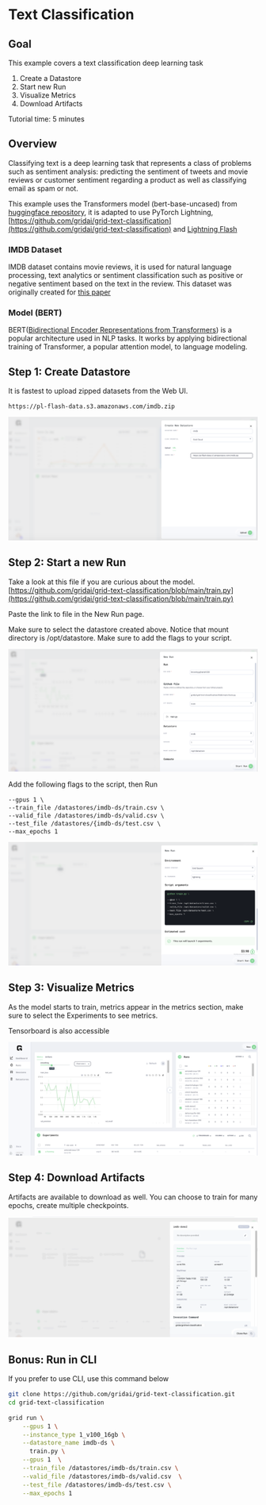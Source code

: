 # Text Classification

## Goal

This example covers a text classification deep learning task

1. Create a Datastore
2. Start new Run
3. Visualize Metrics
4. Download Artifacts

Tutorial time: 5 minutes

## Overview

Classifying text is a deep learning task that represents a class of problems such as sentiment analysis: predicting the sentiment of tweets and movie reviews or customer sentiment regarding a product as well as classifying email as spam or not. 

This example uses the Transformers model \(bert-base-uncased\) from [huggingface repository](https://huggingface.co/bert-base-uncased), it is adapted to use PyTorch Lightning, [https://github.com/gridai/grid-text-classification](https://github.com/gridai/grid-text-classification) and [Lightning Flash](https://github.com/PyTorchLightning/lightning-flash)

### **IMDB Dataset**

IMDB dataset contains movie reviews, it is used for natural language processing, text analytics or sentiment classification such as positive or negative sentiment based on the text in the review. This dataset was originally created for [this paper](https://www.aclweb.org/anthology/P11-1015.pdf)

### **Model \(BERT\)**

BERT\([Bidirectional Encoder Representations from Transformers](https://arxiv.org/abs/1810.04805)\) is a popular architecture used in NLP tasks. It works by applying bidirectional training of Transformer, a popular attention model, to language modeling.

## Step 1: Create Datastore

It is fastest to upload zipped datasets from the Web UI.  

```
https://pl-flash-data.s3.amazonaws.com/imdb.zip
```

![](../../.gitbook/assets/screen-shot-2021-04-10-at-2.49.59-pm.png)

## Step 2: Start a new Run 

Take a look at this file if you are curious about the model. [https://github.com/gridai/grid-text-classification/blob/main/train.py](https://github.com/gridai/grid-text-classification/blob/main/train.py)

Paste the link to file in the New Run page.

Make sure to select the datastore created above. Notice that mount directory is /opt/datastore. Make sure to add the flags to your script.

![](../../.gitbook/assets/screen-shot-2021-04-10-at-9.10.24-pm.png)

Add the following flags to the script, then Run

```
--gpus 1 \
--train_file /datastores/imdb-ds/train.csv \
--valid_file /datastores/imdb-ds/valid.csv \
--test_file /datastores/{imdb-ds/test.csv \
--max_epochs 1
```

![](../../.gitbook/assets/screen-shot-2021-04-10-at-8.56.40-pm.png)

## Step 3: Visualize Metrics

As the model starts to train, metrics appear in the metrics section, make sure to select the Experiments to see metrics.

Tensorboard is also accessible 

![](../../.gitbook/assets/screen-shot-2021-04-10-at-8.58.52-pm.png)

## Step 4: Download Artifacts 

Artifacts are available to download as well. You can choose to train for many epochs, create multiple checkpoints.

![](../../.gitbook/assets/textclassify2.gif)



## Bonus: Run in CLI 

If you prefer to use CLI, use this command below

```bash
git clone https://github.com/gridai/grid-text-classification.git
cd grid-text-classification
```

```bash
grid run \
    --gpus 1 \
    --instance_type 1_v100_16gb \
    --datastore_name imdb-ds \
      train.py \
    --gpus 1  \
    --train_file /datastores/imdb-ds/train.csv \
    --valid_file /datastores/imdb-ds/valid.csv  \
    --test_file /datastores/imdb-ds/test.csv \
    --max_epochs 1
```

